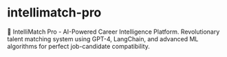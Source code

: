 # intellimatch-pro
🚀 IntelliMatch Pro - AI-Powered Career Intelligence Platform. Revolutionary talent matching system using GPT-4, LangChain, and advanced ML algorithms for perfect job-candidate compatibility.
